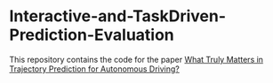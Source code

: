 # Interactive-and-TaskDriven-Prediction-Evaluation
This repository contains the code for the paper [What Truly Matters in Trajectory Prediction for Autonomous Driving?](https://arxiv.org/abs/2306.15136)

